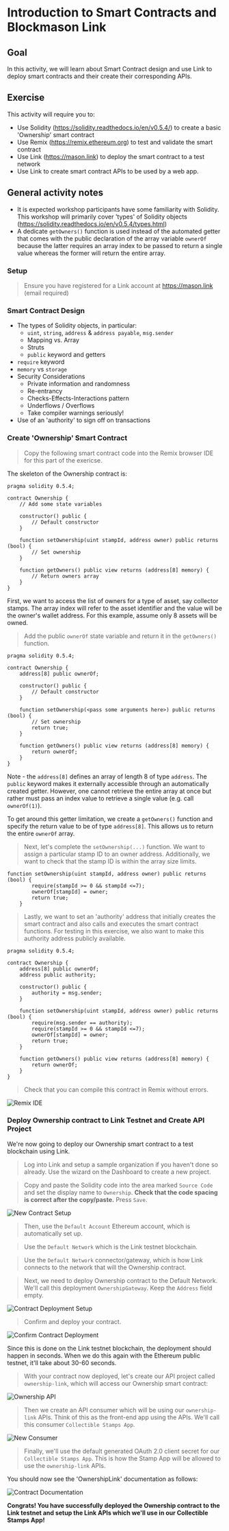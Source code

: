 # Introduction to Smart Contracts and Blockmason Link
## Goal
In this activity, we will learn about Smart Contract design and use Link to deploy smart contracts and their create their corresponding APIs. 

## Exercise
This activity will require you to:
* Use Solidity (https://solidity.readthedocs.io/en/v0.5.4/) to create a basic 'Ownership' smart contract
* Use Remix (https://remix.ethereum.org) to test and validate the smart contract
* Use Link (https://mason.link) to deploy the smart contract to a test network
* Use Link to create smart contract APIs to be used by a web app. 

## General activity notes
* It is expected workshop participants have some familiarity with Solidity. This workshop will primarily cover 'types' of Solidity objects (https://solidity.readthedocs.io/en/v0.5.4/types.html)
* A dedicate `getOwners()` function is used instead of the automated getter that comes with the public declaration of the array variable `ownerOf` because the latter requires an array index to be passed to return a single value whereas the former will return the entire array.

### Setup
> Ensure you have registered for a Link account at https://mason.link (email required)


### Smart Contract Design
* The types of Solidity objects, in particular:
  * `uint`, `string`, `address` & `address payable`, `msg.sender`
  * Mapping vs. Array
  * Struts
  * `public` keyword and getters
* `require` keyword
* `memory` vs `storage`
* Security Considerations
  * Private information and randomness
  * Re-entrancy
  * Checks-Effects-Interactions pattern
  * Underflows / Overflows
  * Take compiler warnings seriously!
* Use of an 'authority' to sign off on transactions

### Create 'Ownership' Smart Contract
> Copy the following smart contract code into the Remix browser IDE for this part of the exericse.

The skeleton of the Ownership contract is:
```
pragma solidity 0.5.4;

contract Ownership {
	// Add some state variables

    constructor() public {
        // Default constructor
    }

    function setOwnership(uint stampId, address owner) public returns (bool) {
        // Set ownership
	}

    function getOwners() public view returns (address[8] memory) {
        // Return owners array
	}
}
```

First, we want to access the list of owners for a type of asset, say collector stamps. The array index will refer to the asset identifier and the value will be the owner's wallet address. For this example, assume only 8 assets will be owned. 

> Add the public `ownerOf` state variable and return it in the `getOwners()` function.
```
pragma solidity 0.5.4;

contract Ownership {
    address[8] public ownerOf;

    constructor() public {
        // Default constructor
    }

    function setOwnership(<pass some arguments here>) public returns (bool) {
        // Set ownership
        return true;
    }

    function getOwners() public view returns (address[8] memory) {
		return ownerOf;
    }
}
```
Note - the `address[8]` defines an array of length 8 of type `address`. The `public` keyword makes it externally accessible through an automatically created getter. However, one cannot retrieve the entire array at once but rather must pass an index value to retrieve a single value (e.g. call `ownerOf(1)`). 

To get around this getter limitation, we create a `getOwners()` function and specify the return value to be of type `address[8]`. This allows us to return the entire `ownerOf` array. 

> Next, let's complete the `setOwnership(...)` function. We want to assign a particular stamp ID to an owner address. Additionally, we want to check that the stamp ID is within the array size limits. 
```
function setOwnership(uint stampId, address owner) public returns (bool) {
        require(stampId >= 0 && stampId <=7);
        ownerOf[stampId] = owner;
        return true;
    }
```

> Lastly, we want to set an 'authority' address that initially creates the smart contract and also calls and executes the smart contract functions. For testing in this exercise, we also want to make this authority address publicly available.
```
pragma solidity 0.5.4;

contract Ownership {
    address[8] public ownerOf;
    address public authority;

    constructor() public {
        authority = msg.sender;
    }

    function setOwnership(uint stampId, address owner) public returns (bool) {
        require(msg.sender == authority);
        require(stampId >= 0 && stampId <=7);
        ownerOf[stampId] = owner;
        return true;
    }

    function getOwners() public view returns (address[8] memory) {
        return ownerOf;
    }
}
```
> Check that you can compile this contract in Remix without errors. 
> 
![Remix IDE](images/remix_ide.png)

### Deploy Ownership contract to Link Testnet and Create API Project
We're now going to deploy our Ownership smart contract to a test blockchain using Link. 

> Log into Link and setup a sample organization if you haven't done so already. Use the wizard on the Dashboard to create a new project.

> Copy and paste the Solidity code into the area marked `Source Code` and set the display name to `Ownership`. **Check that the code spacing is correct after the copy/paste.** Press `Save`. 

![New Contract Setup](images/new_contract_link.png)

> Then, use the `Default Account` Ethereum account, which is automatically set up. 

> Use the `Default Network` which is the Link testnet blockchain.

> Use the `Default Network` connector/gateway, which is how Link connects to the network that will the Ownership contract. 

> Next, we need to deploy Ownership contract to the Default Network. We'll call this deployment `OwnershipGateway`. Keep the `Address` field empty. 

![Contract Deployment Setup](images/new_deployment_link.png)

> Confirm and deploy your contract. 

![Confirm Contract Deployment](images/confirm_deployment_link.png)

Since this is done on the Link testnet blockchain, the deployment should happen in seconds. When we do this again with the Ethereum public testnet, it'll take about 30-60 seconds. 

> With your contract now deployed, let's create our API project called `ownership-link`, which will access our Ownership smart contract:

![Ownership API](images/ownership_api_link.png)

> Then we create an API consumer which will be using our `ownership-link` APIs. Think of this as the front-end app using the APIs. We'll call this consumer `Collectible Stamps App`. 

![New Consumer](images/api_consumer_link.png)

> Finally, we'll use the default generated OAuth 2.0 client secret for our `Collectible Stamps App`. This is how the Stamp App will be allowed to use the `ownership-link` APIs.

You should now see the 'OwnershipLink' documentation as follows:

![Contract Documentation](images/contract_documentation_link.png)

**Congrats! You have successfully deployed the Ownership contract to the Link testnet and setup the Link APIs which we'll use in our Collectible Stamps App!**
 